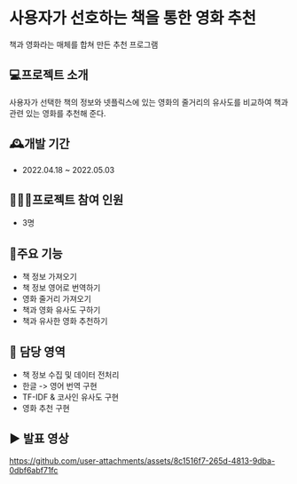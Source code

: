 # 사용자가 선호하는 책을 통한 영화 추천
책과 영화라는 매체를 합쳐 만든 추천 프로그램

## 💻프로젝트 소개
사용자가 선택한 책의 정보와 넷플릭스에 있는 영화의 줄거리의 유사도를 비교하여 책과 관련 있는 영화를 추천해 준다.

## 🕰️개발 기간
* 2022.04.18 ~ 2022.05.03

## 🧑‍🤝‍🧑프로젝트 참여 인원
* 3명

## 📌주요 기능
* 책 정보 가져오기
* 책 정보 영어로 번역하기
* 영화 줄거리 가져오기
* 책과 영화 유사도 구하기
* 책과 유사한 영화 추천하기

## 🙋 담당 영역
* 책 정보 수집 및 데이터 전처리
* 한글 -> 영어 번역 구현
* TF-IDF & 코사인 유사도 구현
* 영화 추천 구현

## ▶️ 발표 영상
https://github.com/user-attachments/assets/8c1516f7-265d-4813-9dba-0dbf6abf71fc

